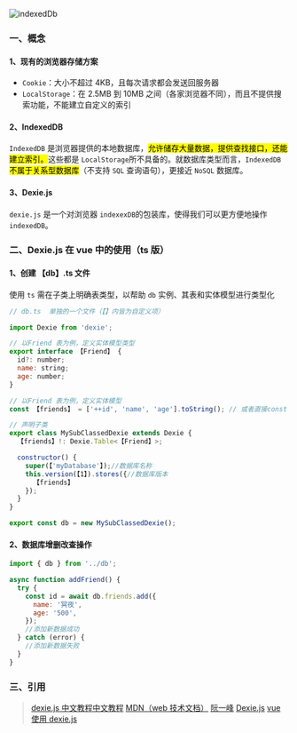 ![indexedDb](https://www.wangbase.com/blogimg/asset/201807/bg2018070401.png)

### 一、概念

#### 1、**现有的浏览器存储方案**

- `Cookie`：大小不超过 4KB，且每次请求都会发送回服务器
- `LocalStorage`：在 2.5MB 到 10MB 之间（各家浏览器不同），而且不提供搜索功能，不能建立自定义的索引

#### 2、**IndexedDB**

`IndexedDB` 是浏览器提供的本地数据库，<mark>允许储存大量数据，提供查找接口，还能建立索引。</mark>这些都是 `LocalStorage`所不具备的。就数据库类型而言，`IndexedDB` <mark>不属于关系型数据库</mark>（不支持 `SQL` 查询语句），更接近 `NoSQL` 数据库。

#### 3、**Dexie.js**

`dexie.js` 是一个对浏览器 `indexexDB`的包装库，使得我们可以更方便地操作 `indexedDB`。

### 二、Dexie.js 在 vue 中的使用（ts 版）

#### 1、**创建 【db】.ts 文件**

使用 `ts` 需在子类上明确表类型，以帮助 `db` 实例、其表和实体模型进行类型化

```js
// db.ts  单独的一个文件（【】内皆为自定义项）

import Dexie from 'dexie';

// 以Friend 表为例，定义实体模型类型
export interface 【Friend】 {
  id?: number;
  name: string;
  age: number;
}

// 以Friend 表为例，定义实体模型
const 【friends】 = ['++id', 'name', 'age'].toString(); // 或者直接const friends= '++id, name, age'

// 声明子类
export class MySubClassedDexie extends Dexie {
  【friends】!: Dexie.Table<【Friend】>;

  constructor() {
    super(【'myDatabase'】);//数据库名称
    this.version(【1】).stores({//数据库版本
      【friends】
    });
  }
}

export const db = new MySubClassedDexie();

```

#### 2、数据库增删改查操作

```js
import { db } from '../db';

async function addFriend() {
  try {
    const id = await db.friends.add({
      name: '冥夜',
      age: '500',
    });
    //添加新数据成功
  } catch (error) {
    //添加新数据失败
  }
}
```

### 三、引用

> [dexie.js 中文教程](https://blog.csdn.net/hjb2722404/article/details/118670300)[中文教程](https://www.tangshuang.net/3735.html#title-1) [MDN（web 技术文档）](https://developer.mozilla.org/zh-CN/docs/Web/API/IndexedDB_API/Using_IndexedDB) [阮一峰](https://www.ruanyifeng.com/blog/2018/07/indexeddb.html) [Dexie.js](https://dexie.org/) [vue 使用 dexie.js](https://dexie.org/docs/Tutorial/Vue)
